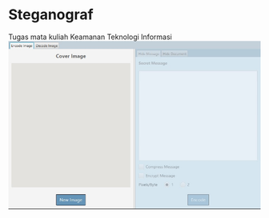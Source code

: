 # Steganograf
Tugas mata kuliah Keamanan Teknologi Informasi
![alt text](https://github.com/rootidn/Steganograf/blob/master/steganofgraf.jpg?raw=true)
